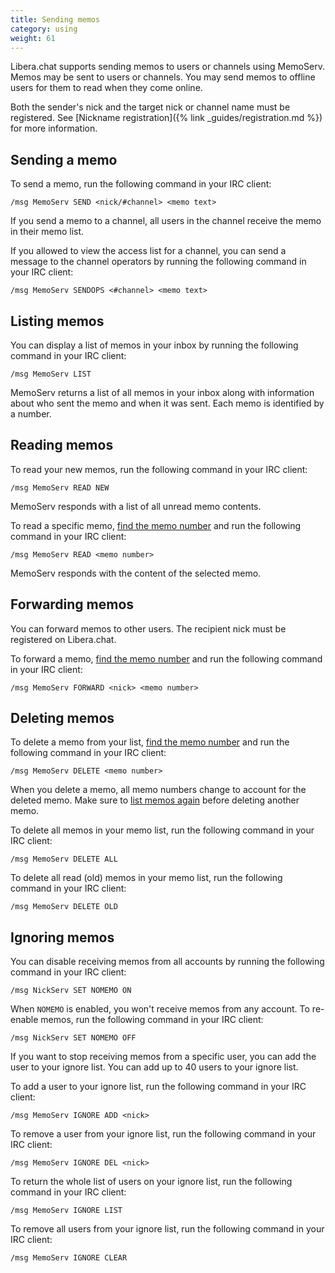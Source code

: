 ```yaml
---
title: Sending memos
category: using
weight: 61
---
```


Libera.chat supports sending memos to users or channels using MemoServ. Memos
may be sent to users or channels. You may send memos to offline users for them
to read when they come online.

Both the sender's nick and the target nick or channel name must be registered.
See [Nickname registration]({% link _guides/registration.md %}) for more
information.

## Sending a memo

To send a memo, run the following command in your IRC client:

```
/msg MemoServ SEND <nick/#channel> <memo text>
```

If you send a memo to a channel, all users in the channel receive the memo in
their memo list.

If you allowed to view the access list for a channel, you can send a message
to the channel operators by running the following command in your IRC client:

```
/msg MemoServ SENDOPS <#channel> <memo text>
```

## Listing memos

You can display a list of memos in your inbox by running the following command
in your IRC client:

```
/msg MemoServ LIST
```

MemoServ returns a list of all memos in your inbox along with information
about who sent the memo and when it was sent. Each memo is identified by a
number.

## Reading memos

To read your new memos, run the following command in your IRC client:

```
/msg MemoServ READ NEW
```

MemoServ responds with a list of all unread memo contents.

To read a specific memo, [find the memo number](#listing-memos) and run the
following command in your IRC client:

```
/msg MemoServ READ <memo number>
```

MemoServ responds with the content of the selected memo.

## Forwarding memos

You can forward memos to other users. The recipient nick must be registered on
Libera.chat.

To forward a memo, [find the memo number](#listing-memos) and run the
following command in your IRC client:

```
/msg MemoServ FORWARD <nick> <memo number>
```

## Deleting memos

To delete a memo from your list, [find the memo number](#listing-memos) and
run the following command in your IRC client:

```
/msg MemoServ DELETE <memo number>
```

When you delete a memo, all memo numbers change to account for the deleted
memo. Make sure to [list memos again](#listing-memos) before deleting another
memo.

To delete all memos in your memo list, run the following command
in your IRC client:

```
/msg MemoServ DELETE ALL
```

To delete all read (old) memos in your memo list, run the following command in
your IRC client:

```
/msg MemoServ DELETE OLD
```

## Ignoring memos

You can disable receiving memos from all accounts by running the following
command in your IRC client:

```
/msg NickServ SET NOMEMO ON
```

When `NOMEMO` is enabled, you won't receive memos from any account. To
re-enable memos, run the following command in your IRC client:

```
/msg NickServ SET NOMEMO OFF
```

If you want to stop receiving memos from a specific user, you can add the user
to your ignore list. You can add up to 40 users to your ignore list.

To add a user to your ignore list, run the following command in your IRC
client:

```
/msg MemoServ IGNORE ADD <nick>
```

To remove a user from your ignore list, run the following command
in your IRC client:

```
/msg MemoServ IGNORE DEL <nick>
```

To return the whole list of users on your ignore list, run the following
command in your IRC client:

```
/msg MemoServ IGNORE LIST
```

To remove all users from your ignore list, run the following command in your IRC client:

```
/msg MemoServ IGNORE CLEAR
```
